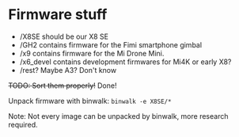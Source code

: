 
# Firmware stuff

* /X8SE should be our X8 SE
* /GH2 contains firmware for the Fimi smartphone gimbal 
* /x9 contains firmware for the Mi Drone Mini.
* /x6_devel contains development firmwares for Mi4K or early X8?
* /rest? Maybe A3? Don't know

~~TODO: Sort them properly!~~ Done!

Unpack firmware with binwalk:
``binwalk -e X8SE/*``

Note: Not every image can be unpacked by binwalk, more research required.
